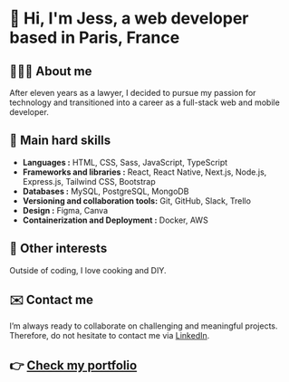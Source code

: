 # 👋 Hi, I'm Jess, a web developer based in Paris, France

## 👩🏽‍💻 About me
After eleven years as a lawyer, I decided to pursue my passion for technology and transitioned into a career as a full-stack web and mobile developer.

## 🌱 Main hard skills

- **Languages :** HTML, CSS, Sass, JavaScript, TypeScript
- **Frameworks and libraries :**  React, React Native, Next.js, Node.js, Express.js, Tailwind CSS, Bootstrap 
- **Databases :** MySQL, PostgreSQL, MongoDB
- **Versioning and collaboration tools:** Git, GitHub, Slack, Trello
- **Design :** Figma, Canva
- **Containerization and Deployment :** Docker, AWS

## 💞️ Other interests
Outside of coding, I love cooking and DIY.

## ✉️ Contact me
I’m always ready to collaborate on challenging and meaningful projects. Therefore, do not hesitate to contact me via [LinkedIn](https://www.linkedin.com/in/jessica-elessa/).

## 👉 [Check my portfolio](https://)

